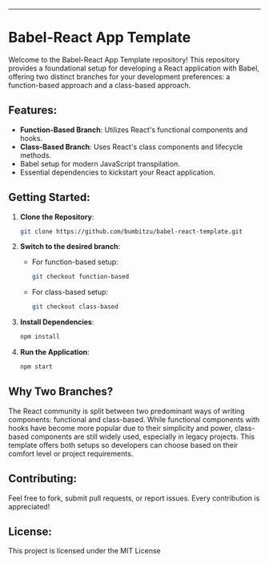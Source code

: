 ---
# Babel-React App Template

Welcome to the Babel-React App Template repository! This repository provides a foundational setup for developing a React application with Babel, offering two distinct branches for your development preferences: a function-based approach and a class-based approach.

## Features:

- **Function-Based Branch**: Utilizes React's functional components and hooks.
- **Class-Based Branch**: Uses React's class components and lifecycle methods.
- Babel setup for modern JavaScript transpilation.
- Essential dependencies to kickstart your React application.

## Getting Started:

1. **Clone the Repository**:
    ```bash
    git clone https://github.com/bumbitzu/babel-react-template.git
    ```

2. **Switch to the desired branch**:
   - For function-based setup:
     ```bash
     git checkout function-based
     ```
   - For class-based setup:
     ```bash
     git checkout class-based
     ```

3. **Install Dependencies**:
    ```bash
    npm install
    ```

4. **Run the Application**:
    ```bash
    npm start
    ```

## Why Two Branches?

The React community is split between two predominant ways of writing components: functional and class-based. While functional components with hooks have become more popular due to their simplicity and power, class-based components are still widely used, especially in legacy projects. This template offers both setups so developers can choose based on their comfort level or project requirements.

## Contributing:

Feel free to fork, submit pull requests, or report issues. Every contribution is appreciated!

## License:

This project is licensed under the MIT License

